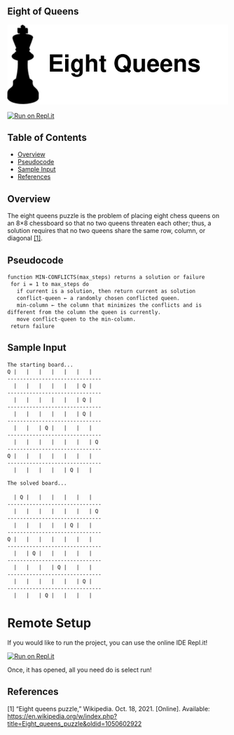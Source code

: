 ## Eight of Queens <!-- omit in toc -->
![Eight Queens](docs/header.svg)

[![Run on Repl.it](https://repl.it/badge/github/Kyle-L/Eight-Queens-Solver)](https://repl.it/github/Kyle-L/Eight-Queens-Solver)

## Table of Contents <!-- omit in toc -->
- [Overview](#overview)
- [Pseudocode](#pseudocode)
- [Sample Input](#sample-input)
- [References](#references)

## Overview
The eight queens puzzle is the problem of placing eight chess queens on an 8×8 chessboard so that no two queens threaten each other; thus, a solution requires that no two queens share the same row, column, or diagonal [[1]](#refences).

## Pseudocode
```
function MIN-CONFLICTS(max_steps) returns a solution or failure
 for i = 1 to max_steps do
   if current is a solution, then return current as solution
   conflict-queen ← a randomly chosen conflicted queen.
   min-column ← the column that minimizes the conflicts and is different from the column the queen is currently.
   move conflict-queen to the min-column.
 return failure
```

## Sample Input
```
The starting board...
Q |   |   |   |   |   |   |  
------------------------------
  |   |   |   |   |   | Q |  
------------------------------
  |   |   |   |   |   | Q |  
------------------------------
  |   |   |   |   |   | Q |  
------------------------------
  |   |   | Q |   |   |   |  
------------------------------
  |   |   |   |   |   |   | Q
------------------------------
Q |   |   |   |   |   |   |  
------------------------------
  |   |   |   |   | Q |   |  
```

```
The solved board...

  | Q |   |   |   |   |   |  
------------------------------
  |   |   |   |   |   |   | Q
------------------------------
  |   |   |   |   | Q |   |  
------------------------------
Q |   |   |   |   |   |   |  
------------------------------
  |   | Q |   |   |   |   |  
------------------------------
  |   |   |   | Q |   |   |  
------------------------------
  |   |   |   |   |   | Q |  
------------------------------
  |   |   | Q |   |   |   |
```

# Remote Setup
If you would like to run the project, you can use the online IDE Repl.it!

[![Run on Repl.it](https://repl.it/badge/github/Kyle-L/Eight-Queens-Solver)](https://repl.it/github/Kyle-L/Eight-Queens-Solver)

Once, it has opened, all you need do is select run!

## References
[1] “Eight queens puzzle,” Wikipedia. Oct. 18, 2021. [Online]. Available: https://en.wikipedia.org/w/index.php?title=Eight_queens_puzzle&oldid=1050602922
